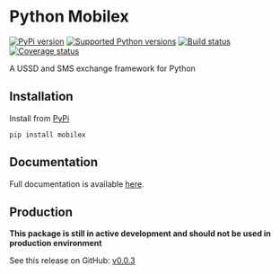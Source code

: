# Python Mobilex


[![PyPi version][pypi-image]][pypi-link]
[![Supported Python versions][pyversions-image]][pyversions-link]
[![Build status][ci-image]][ci-link]
[![Coverage status][codecov-image]][codecov-link]


A USSD and SMS exchange framework for Python 


## Installation

Install from [PyPi](https://pypi.org/project/mobilex/)

```
pip install mobilex
```

## Documentation

Full documentation is available [here][docs-link].



## Production

__This package is still in active development and should not be used in production environment__




[docs-link]: https://davidkyalo.github.io/python-mobilex/
[pypi-image]: https://img.shields.io/pypi/v/mobilex.svg?color=%233d85c6
[pypi-link]: https://pypi.python.org/pypi/mobilex
[pyversions-image]: https://img.shields.io/pypi/pyversions/mobilex.svg
[pyversions-link]: https://pypi.python.org/pypi/mobilex
[ci-image]: https://github.com/davidkyalo/python-mobilex/actions/workflows/workflow.yaml/badge.svg?event=push&branch=main
[ci-link]: https://github.com/davidkyalo/python-mobilex/actions?query=workflow%3ACI%2FCD+event%3Apush+branch%3Amaster
[codecov-image]: https://codecov.io/gh/davidkyalo/python-mobilex/branch/main/graph/badge.svg
[codecov-link]: https://codecov.io/gh/davidkyalo/python-mobilex


See this release on GitHub: [v0.0.3](https://github.com/davidkyalo/python-mobilex/releases/tag/0.0.3)
